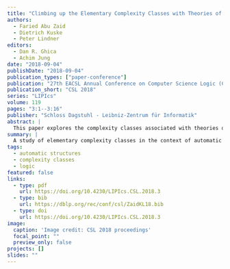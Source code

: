 ```yaml
---
title: "Climbing up the Elementary Complexity Classes with Theories of Automatic Structures"
authors:
  - Faried Abu Zaid
  - Dietrich Kuske
  - Peter Lindner
editors:
  - Dan R. Ghica
  - Achim Jung
date: "2018-09-04"
publishDate: "2018-09-04"
publication_types: ["paper-conference"]
publication: "27th EACSL Annual Conference on Computer Science Logic (CSL 2018), Birmingham, UK"
publication_short: "CSL 2018"
series: "LIPIcs"
volume: 119
pages: "3:1--3:16"
publisher: "Schloss Dagstuhl - Leibniz-Zentrum für Informatik"
abstract: |
  This paper explores the complexity classes associated with theories of automatic structures, providing new insights into their elementary properties and computational boundaries.
summary: |
  A study of elementary complexity classes in the context of automatic structures.
tags:
  - automatic structures
  - complexity classes
  - logic
featured: false
links:
  - type: pdf
    url: https://doi.org/10.4230/LIPIcs.CSL.2018.3
  - type: bib
    url: https://dblp.org/rec/conf/csl/ZaidKL18.bib
  - type: doi
    url: https://doi.org/10.4230/LIPIcs.CSL.2018.3
image:
  caption: 'Image credit: CSL 2018 proceedings'
  focal_point: ""
  preview_only: false
projects: []
slides: ""
---
```

